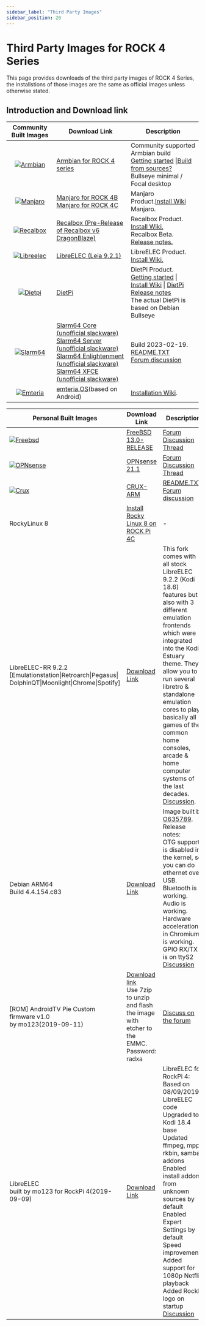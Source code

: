 ```yaml
---
sidebar_label: "Third Party Images"
sidebar_position: 20
---
```


# Third Party Images for ROCK 4 Series

This page provides downloads of the third party images of ROCK 4 Series,
the installstions of those images are the same as official images unless otherwise stated.

## Introduction and Download link

|                                                     Community Built Images                                                      | Download Link                                                                                                                                                                                                                                                                                                                                                                                                                                                                                                                                                                                                                                                                             | Description                                                                                                                                                                                                                    |
| :-----------------------------------------------------------------------------------------------------------------------------: | ----------------------------------------------------------------------------------------------------------------------------------------------------------------------------------------------------------------------------------------------------------------------------------------------------------------------------------------------------------------------------------------------------------------------------------------------------------------------------------------------------------------------------------------------------------------------------------------------------------------------------------------------------------------------------------------- | ------------------------------------------------------------------------------------------------------------------------------------------------------------------------------------------------------------------------------ |
|                   [![Armbian](/img/third-party-images-pic/Armbian.webp)](https://www.armbian.com/rock-pi-4/)                    | [Armbian for ROCK 4 series](https://www.armbian.com/rock-pi-4/)                                                                                                                                                                                                                                                                                                                                                                                                                                                                                                                                                                                                                           | Community supported Armbian build<br/>[Getting started](https://docs.armbian.com/User-Guide_Getting-Started/) \|[Build from sources?](https://github.com/armbian/build)<br/>Bullseye minimal / Focal desktop                   |
|                        [![Manjaro](/img/third-party-images-pic/Manjaro-Logo.webp)](https://manjaro.org)                         | [Manjaro for ROCK 4B](https://github.com/manjaro-arm/rockpi4b-images/releases)<br/>[Manjaro for ROCK 4C](https://github.com/manjaro-arm/rockpi4c-images/releases)                                                                                                                                                                                                                                                                                                                                                                                                                                                                                                                         | Manjaro Product.[Install Wiki](https://www.manjaro.org/)<br/>Manjaro.                                                                                                                                                          |
|         [![Recalbox](/img/third-party-images-pic/Recalbox-logo.webp)](https://github.com/mrfixit2001/recalbox-rockchip)         | [Recalbox (Pre-Release of Recalbox v6 DragonBlaze)](https://github.com/mrfixit2001/recalbox-rockchip/releases/download/200607/recalbox-rockpi4-mrfixit-200607.img.xz)                                                                                                                                                                                                                                                                                                                                                                                                                                                                                                                     | Recalbox Product.<br/>[Install Wiki.](https://www.recalbox.com/diyrecalbox/)<br/>Recalbox Beta. [Release notes.](https://github.com/mrfixit2001/recalbox-rockchip/releases)                                                    |
|            [![Libreelec](/img/third-party-images-pic/Libreelec-logo.webp)](https://libreelec.tv/downloads/rockchip/)            | [LibreELEC (Leia 9.2.1)](http://releases.libreelec.tv/LibreELEC-RK3399.arm-9.2.1-rock-pi-4.img.gz)                                                                                                                                                                                                                                                                                                                                                                                                                                                                                                                                                                                        | LibreELEC Product. [Install Wiki.](https://libreelec.wiki/)                                                                                                                                                                    |
|                          [![Dietpi](/img/third-party-images-pic/dietpi-logo.webp)](https://dietpi.com)                          | [DietPi](https://dietpi.com/downloads/images/DietPi_ROCKPi4-ARMv8-Bullseye.7z)                                                                                                                                                                                                                                                                                                                                                                                                                                                                                                                                                                                                            | DietPi Product. [Getting started](https://dietpi.com/docs/) \| [Install Wiki](https://dietpi.com/docs/install/) \| [DietPi Release notes](https://dietpi.com/docs/releases/)<br/>The actual DietPi is based on Debian Bullseye |
|                       [![Slarm64](/img/third-party-images-pic/Slarm64-logo.webp)](http://dl.slarm64.org)                        | [Slarm64 Core (unofficial slackware)](https://dl.slarm64.org/slackware/images/rock_pi_4/slarm64-current-aarch64-core-rock_pi_4-6.1.12-build-20230219.img.zst)<br/>[Slarm64 Server (unofficial slackware)](https://dl.slarm64.org/slackware/images/rock_pi_4/slarm64-current-aarch64-server-rock_pi_4-6.1.12-build-20230219.img.zst)<br/>[Slarm64 Enlightenment (unofficial slackware)](https://dl.slarm64.org/slackware/images/rock_pi_4/slarm64-current-aarch64-enlightenment-rock_pi_4-5.14.6-build-20210919.img.zst)<br/>[Slarm64 XFCE (unofficial slackware)](https://dl.slarm64.org/slackware/images/rock_pi_4/slarm64-current-aarch64-xfce-rock_pi_4-6.1.12-build-20230219.img.zst) | Build 2023-02-19.<br/>[README.TXT](http://dl.slarm64.org/slackware/images/rock_pi_4/README.TXT)<br/>[Forum discussion](https://forum.radxa.com/t/slarm64-aarch64-unofficial-slackware/419/4)                                   |
| [![Emteria](/img/third-party-images-pic/Emteria-logo.webp)](https://about.emteria.com/knowledgebase/how-to-flash-the-rockpi-4b) | [emteria.OS](https://emteria.com/blog/rockpi-4b)(based on Android)                                                                                                                                                                                                                                                                                                                                                                                                                                                                                                                                                                                                                        | [Installation Wiki](https://about.emteria.com/knowledgebase/how-to-flash-the-rockpi-4b/).                                                                                                                                      |

| Personal Built Images                                                                                                                                                 | Download Link                                                                                                                                                 | Description                                                                                                                                                                                                                                                                                                                                                                                                                                                                                                                 |
| --------------------------------------------------------------------------------------------------------------------------------------------------------------------- | ------------------------------------------------------------------------------------------------------------------------------------------------------------- | --------------------------------------------------------------------------------------------------------------------------------------------------------------------------------------------------------------------------------------------------------------------------------------------------------------------------------------------------------------------------------------------------------------------------------------------------------------------------------------------------------------------------- |
| [![Freebsd](/img/third-party-images-pic/Freebsd-Logo.webp)](https://www.freebsd.org/platforms/arm.html)                                                               | [FreeBSD 13.0-RELEASE](https://personalbsd.org/?page_id=2)                                                                                                    | [Forum Discussion Thread](https://forum.radxa.com/t/freebsd-13-current-on-rock-pi4/2071/4)                                                                                                                                                                                                                                                                                                                                                                                                                                  |
| [![OPNsense](/img/third-party-images-pic/OPNsense-Logo.webp)](https://opnsense.org/)                                                                                  | [OPNsense 21.1](https://personalbsd.org/?page_id=2)                                                                                                           | [Forum Discussion Thread](https://forum.radxa.com/t/opnsense-for-rock-pi-e-rock-pi-4/4104)                                                                                                                                                                                                                                                                                                                                                                                                                                  |
| [![Crux](/img/third-party-images-pic/Crux-logo.webp)](http://dl.slarm64.org/crux/images/rock_pi_4/crux-arm-3.6-aarch64-core-rock_pi_4-5.15.11-build-20211225.img.zst) | [CRUX-ARM](http://dl.slarm64.org/crux/images/rock_pi_4/crux-arm-3.6-aarch64-core-rock_pi_4-5.15.11-build-20211225.img.zst)                                    | [README.TXT](http://dl.slarm64.org/slackware/images/rock_pi_4/README.TXT).<br/>[Forum discussion](https://forum.radxa.com/t/rock-pi-4-crux-arm-aarch6414)                                                                                                                                                                                                                                                                                                                                                                   |
| RockyLinux 8                                                                                                                                                          | [Install Rocky Linux 8 on ROCK Pi 4C](http://www.fieldday.io/installing-rockylinux8-on-rockpi4c/)                                                             | -                                                                                                                                                                                                                                                                                                                                                                                                                                                                                                                           |
| LibreELEC-RR 9.2.2<br/>[Emulationstation\|Retroarch\|Pegasus\|<br/>DolphinQT\|Moonlight\|Chrome\|Spotify]                                                             | [Download Link](https://mega.nz/file/bkIyRIJD#ftqGZHrBZ_XDKa2Qqr7FhM_2DtGGWnIv893X3hPe8Ho)                                                                    | This fork comes with all stock LibreELEC 9.2.2 (Kodi 18.6) features but also with 3 different emulation frontends which were integrated into the Kodi Estuary theme. They allow you to run several libretro & standalone emulation cores to play basically all games of the common home consoles, arcade & home computer systems of the last decades.<br/>[Discussion](https://forum.libreelec.tv/thread/12662-libreelec-rr-9-x-emulationstation-retroarch-pegasus-dolphinqt-moonlight-chrome-s/?postID=139592#post139592). |
| Debian ARM64<br/>Build 4.4.154.c83                                                                                                                                    | [Download Link](https://github.com/SX-GitHub/Debian-ARM64-RockPi4/releases/tag/4.4.154.c83)                                                                   | Image built by [O635789](https://forum.radxa.com/u/o635789/summary).<br/>Release notes:<br/>OTG support is disabled in the kernel, so you can do ethernet over USB.<br/>Bluetooth is working.<br/>Audio is working.<br/>Hardware acceleration in Chromium is working.<br/>GPIO RX/TX is on ttyS2<br/>[Discussion](https://forum.radxa.com/t/new-custom-debian-arm64-build-4-4-154-c83-is-finally-here/881)                                                                                                                  |
| [ROM] AndroidTV Pie Custom firmware v1.0<br/>by mo123(2019-09-11)                                                                                                     | [Download link](https://mega.nz/#!RdV3HICS!ibg27aRCu...ZiBtbB4mmkIeGY)<br/>Use 7zip to unzip and flash the image with etcher to the EMMC.<br/>Password: radxa | [Discuss on the forum](https://forum.radxa.com/t/rom-androidtv-pie-custom-firmware-by-mo123/1873)                                                                                                                                                                                                                                                                                                                                                                                                                           |
| LibreELEC<br/>built by mo123 for RockPi 4(2019-09-09)                                                                                                                 | [Download Link](https://mega.nz/#!MBMmkYLD!Xvl7XtTJPRJwVCwNQj-LCx08Q710zkh4K6e-o4bvI8Q)                                                                       | LibreELEC for RockPi 4: <br/>Based on 08/09/2019 LibreELEC code<br/>Upgraded to Kodi 18.4 base<br/>Updated ffmpeg, mpp, rkbin, samba, addons<br/>Enabled install addons from unknown sources by default<br/>Enabled Expert Settings by default<br/>Speed improvements<br/>Added support for 1080p Netflix playback<br/>Added RockPi logo on startup<br/>[Discussion](https://forum.radxa.com/t/libreelec-rockpi-4/1869)                                                                                                     |
